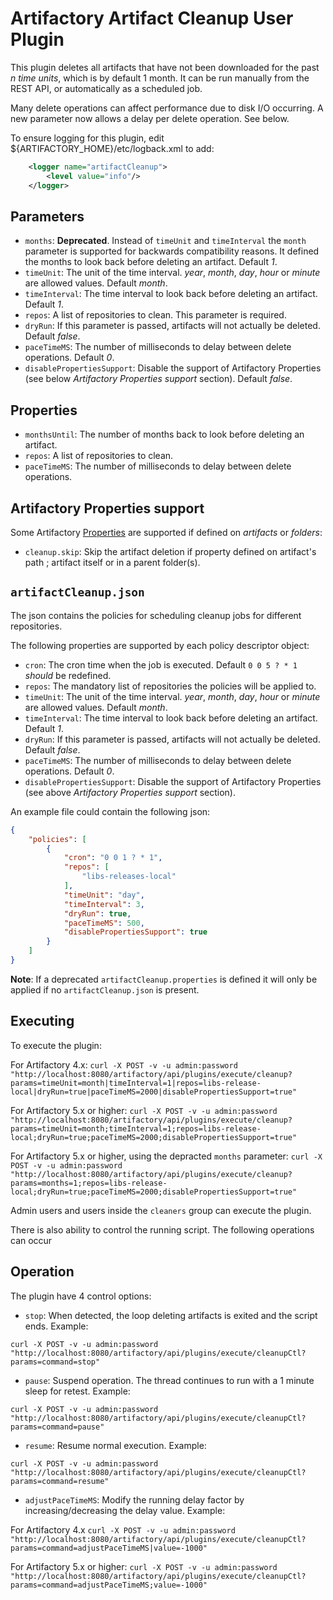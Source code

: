 Artifactory Artifact Cleanup User Plugin
========================================

This plugin deletes all artifacts that have not been downloaded for the past *n time units*,
which is by default 1 month. It can be run manually from the REST API, or automatically as a scheduled job.

Many delete operations can affect performance due to disk I/O occurring. A new parameter now allows a delay per delete operation. See below.

To ensure logging for this plugin, edit ${ARTIFACTORY_HOME}/etc/logback.xml to add:
```xml
    <logger name="artifactCleanup">
        <level value="info"/>
    </logger>
```

Parameters
----------

- `months`: **Deprecated**. Instead of `timeUnit` and `timeInterval` the `month` parameter is supported for backwards compatibility reasons. It defined the months to look back before deleting an artifact. Default *1*.
- `timeUnit`: The unit of the time interval. *year*, *month*, *day*, *hour* or *minute* are allowed values. Default *month*.
- `timeInterval`: The time interval to look back before deleting an artifact. Default *1*.
- `repos`: A list of repositories to clean. This parameter is required.
- `dryRun`: If this parameter is passed, artifacts will not actually be deleted. Default *false*.
- `paceTimeMS`: The number of milliseconds to delay between delete operations. Default *0*.
- `disablePropertiesSupport`: Disable the support of Artifactory Properties (see below *Artifactory Properties support* section). Default *false*.

Properties
----------

- `monthsUntil`: The number of months back to look before deleting an artifact.
- `repos`: A list of repositories to clean.
- `paceTimeMS`: The number of milliseconds to delay between delete operations.

Artifactory Properties support
----------

Some Artifactory [Properties](https://www.jfrog.com/confluence/display/RTF/Properties) are supported if defined on *artifacts* or *folders*:

- `cleanup.skip`: Skip the artifact deletion if property defined on artifact's path ; artifact itself or in a parent folder(s).


`artifactCleanup.json`
----------

The json contains the policies for scheduling cleanup jobs for different repositories.

The following properties are supported by each policy descriptor object:
- `cron`: The cron time when the job is executed. Default `0 0 5 ? * 1` *should* be redefined.
- `repos`: The mandatory list of repositories the policies will be applied to.
- `timeUnit`: The unit of the time interval. *year*, *month*, *day*, *hour* or *minute* are allowed values. Default *month*.
- `timeInterval`: The time interval to look back before deleting an artifact. Default *1*.
- `dryRun`:  If this parameter is passed, artifacts will not actually be deleted. Default *false*.
- `paceTimeMS`: The number of milliseconds to delay between delete operations. Default *0*.
- `disablePropertiesSupport`: Disable the support of Artifactory Properties (see above *Artifactory Properties support* section).

An example file could contain the following json:
```json
{
    "policies": [
        {
            "cron": "0 0 1 ? * 1",
            "repos": [
                "libs-releases-local"
            ],
            "timeUnit": "day",
            "timeInterval": 3,
            "dryRun": true,
            "paceTimeMS": 500,
            "disablePropertiesSupport": true
        }
    ]
}
```

**Note**: If a deprecated `artifactCleanup.properties` is defined it will only be applied if no `artifactCleanup.json` is present.

Executing
---------

To execute the plugin:

For Artifactory 4.x: 
`curl -X POST -v -u admin:password "http://localhost:8080/artifactory/api/plugins/execute/cleanup?params=timeUnit=month|timeInterval=1|repos=libs-release-local|dryRun=true|paceTimeMS=2000|disablePropertiesSupport=true"`

For Artifactory 5.x or higher:
`curl -X POST -v -u admin:password "http://localhost:8080/artifactory/api/plugins/execute/cleanup?params=timeUnit=month;timeInterval=1;repos=libs-release-local;dryRun=true;paceTimeMS=2000;disablePropertiesSupport=true"`

For Artifactory 5.x or higher, using the depracted `months` parameter:
`curl -X POST -v -u admin:password "http://localhost:8080/artifactory/api/plugins/execute/cleanup?params=months=1;repos=libs-release-local;dryRun=true;paceTimeMS=2000;disablePropertiesSupport=true"`

Admin users and users inside the `cleaners` group can execute the plugin.

There is also ability to control the running script. The following operations can occur

Operation
---------

The plugin have 4 control options:

- `stop`: When detected, the loop deleting artifacts is exited and the script ends. Example:

`curl -X POST -v -u admin:password "http://localhost:8080/artifactory/api/plugins/execute/cleanupCtl?params=command=stop"`
- `pause`: Suspend operation. The thread continues to run with a 1 minute sleep for retest. Example:

`curl -X POST -v -u admin:password "http://localhost:8080/artifactory/api/plugins/execute/cleanupCtl?params=command=pause"`
- `resume`: Resume normal execution. Example:

`curl -X POST -v -u admin:password "http://localhost:8080/artifactory/api/plugins/execute/cleanupCtl?params=command=resume"`
- `adjustPaceTimeMS`: Modify the running delay factor by increasing/decreasing the delay value. Example:


For Artifactory 4.x
`curl -X POST -v -u admin:password "http://localhost:8080/artifactory/api/plugins/execute/cleanupCtl?params=command=adjustPaceTimeMS|value=-1000"` 

For Artifactory 5.x or higher:
`curl -X POST -v -u admin:password "http://localhost:8080/artifactory/api/plugins/execute/cleanupCtl?params=command=adjustPaceTimeMS;value=-1000"` 
